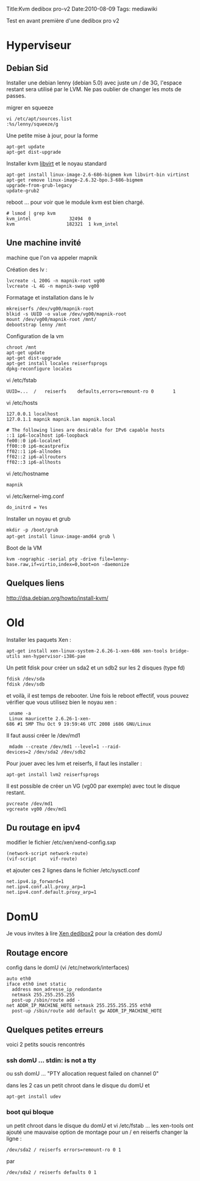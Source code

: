 Title:Kvm dedibox pro-v2
Date:2010-08-09
Tags:  mediawiki

Test en avant première d'une dedibox pro v2

Hyperviseur
===========

Debian Sid
----------

Installer une debian lenny (debian 5.0) avec juste un / de 3G, l'espace
restant sera utilisé par le LVM. Ne pas oublier de changer les mots de
passes.

migrer en squeeze

`vi /etc/apt/sources.list`\
`:%s/lenny/squeeze/g`

Une petite mise à jour, pour la forme

`apt-get update`\
`apt-get dist-upgrade`

Installer kvm [libvirt](http://wiki.libvirt.org/) et le noyau standard

`apt-get install linux-image-2.6-686-bigmem kvm libvirt-bin virtinst`\
`apt-get remove linux-image-2.6.32-bpo.3-686-bigmem`\
`upgrade-from-grub-legacy`\
`update-grub2`

reboot ... pour voir que le module kvm est bien chargé.

`# lsmod | grep kvm`\
`kvm_intel              32494  0 `\
`kvm                   182321  1 kvm_intel`

Une machine invité
------------------

machine que l'on va appeler mapnik

Création des lv :

`lvcreate -L 200G -n mapnik-root vg00 `\
`lvcreate -L 4G -n mapnik-swap vg00`

Formatage et installation dans le lv

`mkreiserfs /dev/vg00/mapnik-root`\
`blkid -s UUID -o value /dev/vg00/mapnik-root`\
`mount /dev/vg00/mapnik-root /mnt/`\
`debootstrap lenny /mnt`

Configuration de la vm

`chroot /mnt`\
`apt-get update`\
`apt-get dist-upgrade`\
`apt-get install locales reiserfsprogs`\
`dpkg-reconfigure locales`

vi /etc/fstab

`UUID=...  /   reiserfs    defaults,errors=remount-ro 0       1`

vi /etc/hosts

    127.0.0.1 localhost 
    127.0.1.1 mapnik mapnik.lan mapnik.local

    # The following lines are desirable for IPv6 capable hosts
    ::1 ip6-localhost ip6-loopback
    fe00::0 ip6-localnet
    ff00::0 ip6-mcastprefix
    ff02::1 ip6-allnodes
    ff02::2 ip6-allrouters
    ff02::3 ip6-allhosts

vi /etc/hostname

`mapnik`

vi /etc/kernel-img.conf

`do_initrd = Yes`

Installer un noyau et grub

`mkdir -p /boot/grub`\
`apt-get install linux-image-amd64 grub `\

Boot de la VM

`kvm -nographic -serial pty -drive file=lenny-base.raw,if=virtio,index=0,boot=on -daemonize`

Quelques liens
--------------

<http://dsa.debian.org/howto/install-kvm/>

Old
===

Installer les paquets Xen :

`apt-get install xen-linux-system-2.6.26-1-xen-686 xen-tools bridge-utils xen-hypervisor-i386-pae`

Un petit fdisk pour créer un sda2 et un sdb2 sur les 2 disques (type fd)

`fdisk /dev/sda`\
`fdisk /dev/sdb`

et voilà, il est temps de rebooter. Une fois le reboot effectif, vous
pouvez vérifier que vous utilisez bien le noyau xen :

` uname -a `\
` Linux mauricette 2.6.26-1-xen-686 #1 SMP Thu Oct 9 19:59:46 UTC 2008 i686 GNU/Linux`

Il faut aussi créer le /dev/md1

` mdadm --create /dev/md1 --level=1 --raid-devices=2 /dev/sda2 /dev/sdb2`

Pour jouer avec les lvm et reiserfs, il faut les installer :

`apt-get install lvm2 reiserfsprogs`

Il est possible de créer un VG (vg00 par exemple) avec tout le disque
restant.

`pvcreate /dev/md1`\
`vgcreate vg00 /dev/md1`

Du routage en ipv4
------------------

modifier le fichier /etc/xen/xend-config.sxp

`(network-script network-route)`\
`(vif-script     vif-route)`

et ajouter ces 2 lignes dans le fichier /etc/sysctl.conf

`net.ipv4.ip_forward=1`\
`net.ipv4.conf.all.proxy_arp=1`\
`net.ipv4.conf.default.proxy_arp=1`

DomU
====

Je vous invites à lire [Xen dedibox2](xen-dedibox2.hml "wikilink") pour la
création des domU

Routage encore
--------------

config dans le domU (vi /etc/network/interfaces)

`auto eth0`\
`iface eth0 inet static `\
`  address mon_adresse_ip_redondante`\
`  netmask 255.255.255.255`\
`  post-up /sbin/route add -net ADDR_IP_MACHINE_HOTE netmask 255.255.255.255 eth0`\
`  post-up /sbin/route add default gw ADDR_IP_MACHINE_HOTE`

Quelques petites erreurs
------------------------

voici 2 petits soucis rencontrés

### ssh domU ... stdin: is not a tty

ou ssh domU ... "PTY allocation request failed on channel 0"

dans les 2 cas un petit chroot dans le disque du domU et

`apt-get install udev`

### boot qui bloque

un petit chroot dans le disque du domU et vi /etc/fstab ... les
xen-tools ont ajouté une mauvaise option de montage pour un / en
reiserfs changer la ligne :

`/dev/sda2 / reiserfs errors=remount-ro 0 1`

par

`/dev/sda2 / reiserfs defaults 0 1`


